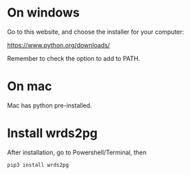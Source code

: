 # On windows

Go to this website, and choose the installer for your computer:

https://www.python.org/downloads/

Remember to check the option to add to PATH.

# On mac

Mac has python pre-installed. 

# Install wrds2pg

After installation, go to Powershell/Terminal, then

```
pip3 install wrds2pg

```
